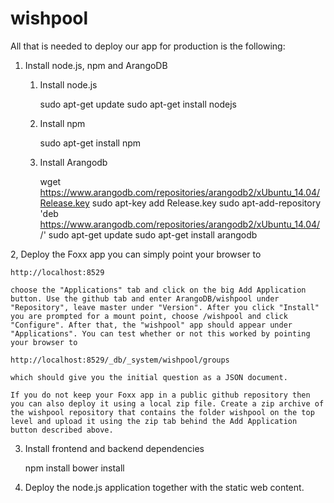 # wishpool
All that is needed to deploy our app for production is the following:

1. Install node.js, npm and ArangoDB 
	1) Install node.js
		
		sudo apt-get update
		sudo apt-get install nodejs

	2) Install npm
		
		sudo apt-get install npm

	3) Install Arangodb
		
		wget https://www.arangodb.com/repositories/arangodb2/xUbuntu_14.04/Release.key
		sudo apt-key add Release.key
		sudo apt-add-repository 'deb https://www.arangodb.com/repositories/arangodb2/xUbuntu_14.04/ /'
		sudo apt-get update
		sudo apt-get install arangodb

2, Deploy the Foxx app
    you can simply point your browser to

	http://localhost:8529

	choose the "Applications" tab and click on the big Add Application button. Use the github tab and enter ArangoDB/wishpool under "Repository", leave master under "Version". After you click "Install" you are prompted for a mount point, choose /wishpool and click "Configure". After that, the "wishpool" app should appear under "Applications". You can test whether or not this worked by pointing your browser to

	http://localhost:8529/_db/_system/wishpool/groups

	which should give you the initial question as a JSON document.

	If you do not keep your Foxx app in a public github repository then you can also deploy it using a local zip file. Create a zip archive of the wishpool repository that contains the folder wishpool on the top level and upload it using the zip tab behind the Add Application button described above.
3. Install frontend and backend dependencies
	
	npm install
	bower install

4. Deploy the node.js application together with the static web content.